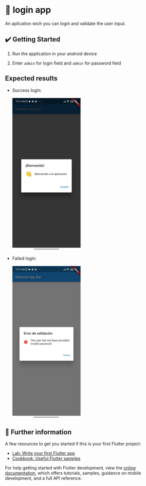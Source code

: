 # 📱 login app

An aplication wich you can login and validate the user input.

## ✔️ Getting Started

1. Run the application in your android device

2. Enter `admin` for login field and `admin` for password field

## Expected results

- Success login:
  <br><br>
  <img src="https://github.com/Juan-Fruto/navigator-flutter-example/blob/master/img/results/success.jpg" height="500">

- Failed login:
  <br><br>
  <img src="https://github.com/Juan-Fruto/navigator-flutter-example/blob/master/img/results/failed.jpg" height="500">

## 📰 Further information

A few resources to get you started if this is your first Flutter project:

- [Lab: Write your first Flutter app](https://docs.flutter.dev/get-started/codelab)
- [Cookbook: Useful Flutter samples](https://docs.flutter.dev/cookbook)

For help getting started with Flutter development, view the
[online documentation](https://docs.flutter.dev/), which offers tutorials,
samples, guidance on mobile development, and a full API reference.
